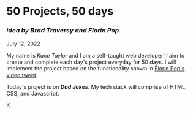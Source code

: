 # 50 Projects, 50 days
### *idea by Brad Traversy and Florin Pop*

July 12, 2022

My name is *Kane Taylor* and I am a self-taught web developer! I aim to create and complete each day's project everyday for 50 days. I will implement the project based on the functionality shown in [Florin Pop's video tweet](https://twitter.com/florinpop1705/status/1542923659546951681).

Today's project is on ***Dad Jokes***. My tech stack will comprise of HTML, CSS, and Javascript.

K.